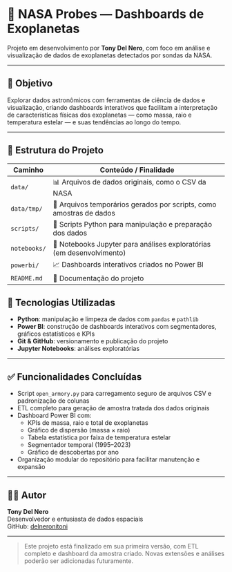 # 📡 NASA Probes — Dashboards de Exoplanetas

Projeto em desenvolvimento por **Tony Del Nero**, com foco em análise e visualização de dados de exoplanetas detectados por sondas da NASA.

---

## 🚀 Objetivo

Explorar dados astronômicos com ferramentas de ciência de dados e visualização, criando dashboards interativos que facilitam a interpretação de características físicas dos exoplanetas — como massa, raio e temperatura estelar — e suas tendências ao longo do tempo.

---

## 📁 Estrutura do Projeto


| Caminho                          | Conteúdo / Finalidade                                                                 |
|----------------------------------|----------------------------------------------------------------------------------------|
| `data/`                          | 📊 Arquivos de dados originais, como o CSV da NASA                                    |
| `data/tmp/`                      | 🧪 Arquivos temporários gerados por scripts, como amostras de dados                   |
| `scripts/`                       | 🐍 Scripts Python para manipulação e preparação dos dados                             |
| `notebooks/`                     | 📓 Notebooks Jupyter para análises exploratórias (em desenvolvimento)                |
| `powerbi/`                       | 📈 Dashboards interativos criados no Power BI                                         |
| `README.md`                      | 📘 Documentação do projeto                                                             |


## 🧠 Tecnologias Utilizadas

- **Python**: manipulação e limpeza de dados com `pandas` e `pathlib`
- **Power BI**: construção de dashboards interativos com segmentadores, gráficos estatísticos e KPIs
- **Git & GitHub**: versionamento e publicação do projeto
- **Jupyter Notebooks**: análises exploratórias

---


## ✅ Funcionalidades Concluídas

- Script `open_armory.py` para carregamento seguro de arquivos CSV e padronização de colunas
- ETL completo para geração de amostra tratada dos dados originais
- Dashboard Power BI com:
  - KPIs de massa, raio e total de exoplanetas
  - Gráfico de dispersão (massa × raio)
  - Tabela estatística por faixa de temperatura estelar
  - Segmentador temporal (1995–2023)
  - Gráfico de descobertas por ano
- Organização modular do repositório para facilitar manutenção e expansão


---


## 👨‍💻 Autor

**Tony Del Nero**  
Desenvolvedor e entusiasta de dados espaciais  
GitHub: [delneronitoni](https://github.com/delneronitoni)

---

> Este projeto está finalizado em sua primeira versão, com ETL completo e dashboard da amostra criado. Novas extensões e análises poderão ser adicionadas futuramente.


